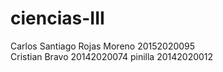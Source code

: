 # ciencias-III
Carlos Santiago Rojas Moreno 20152020095  
Cristian Bravo 20142020074
pinilla        20142020012
